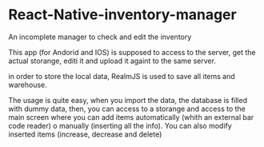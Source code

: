 # React-Native-inventory-manager
An incomplete manager to check and edit the inventory

This app (for Andorid and IOS) is supposed to access to the server, get the actual storange, editi it and upload it againt to the same server. 

in order to store the local data, RealmJS is used to save all items and warehouse.

The usage is quite easy, when you import the data, the database is filled with dummy data, then, you can access to a storange and access to the main screen where you can add items automatically (whith an external bar code reader) o manually (inserting all the info). You can also modify inserted items (increase, decrease and delete)
